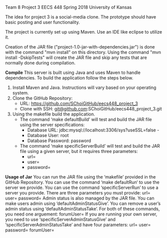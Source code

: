 Team 8 Project 3 EECS 448 Spring 2018 University of Kansas

The idea for project 3 is a social-media clone. The prototype should have basic posting and user functionality.

The project is currently set up using Maven. Use an IDE like eclipse to utilize it.

Creation of the JAR file ("project-1.0-jar-with-dependencies.jar") is done with the command "mvn install" on this directory.
	Using the command "mvn install -DskipTests" will create the JAR file and skip any tests that are normally done during compilation.


**Compile**
This server is built using Java and uses Maven to handle dependencies. To build the application follow the steps below.
1. Install Maven and Java. Instructions will vary based on your operating system.
2. Clone the GitHub Repository:
   - URL: https://github.com/SChoiGitHub/eecs448_project_3
   - Clone with SSH: git@github.com:SChoiGitHub/eecs448_project_3.git
3. Using the makefile build the application.
   - The command ‘make defaultBuild’ will test and build the JAR file using the server specifications:
     - Database URL: jdbc:mysql://localhost:3306/sys?useSSL=false -
     - Database User: root
     - Database Password: password
   - The command ‘make specificServerBuild’ will test and build the JAR file using a given server, but it requires three parameters:
     - url=<your database url here>
     - user=<your username for the database here>
     - password=<your password for the database here>

**Usage of Jar**
You can run the JAR file using the ‘makefile’ provided in the GitHub Repository.
You can use the command ‘make defaultRun‘ to use the server we provide.
You can use the command ‘specificServerRun’ to use a server you provide. There are three parameters you must provide:
url=<your database url here>
user=<your username for the database here>
password=<your password for the database here>
Admin status is also managed by the JAR file.
You can make users admin using ‘defaultAdminStatusGive’.
You can remove a user’s admin status using ‘defaultAdminStatusTake’.
For both of these commands, you need one arguement:
forumUser=<the username of the user affected>
If you are running your own server, you need to use ‘specificServerAdminStatusGive’ and ‘specificServerAdminStatusTake’ and have four parameters:
url=<your database url here>
user=<your username for the database here>
password=<your password for the database here>
forumUser=<the username of the user affected>
